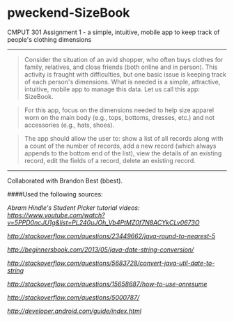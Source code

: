 # pweckend-SizeBook
CMPUT 301 Assignment 1 - a simple, intuitive, mobile app to keep track of people's clothing dimensions

---

>Consider the situation of an avid shopper, who often buys clothes for family, relatives, and close friends (both online and in person). This activity is fraught with difficulties, but one basic issue is keeping track of each person's dimensions. What is needed is a simple, attractive, intuitive, mobile app to manage this data. Let us call this app: SizeBook.

>For this app, focus on the dimensions needed to help size apparel worn on the main body (e.g., tops, bottoms, dresses, etc.) and not accessories (e.g., hats, shoes).

>The app should allow the user to:
>show a list of all records along with a count of the number of records, 
>add a new record (which always appends to the bottom end of the list), 
>view the details of an existing record, 
>edit the fields of a record, 
>delete an existing record.

---

Collaborated with Brandon Best (bbest).

####Used the following sources:

_Abram Hindle's Student Picker tutorial videos:_
_https://www.youtube.com/watch?v=5PPD0ncJU1g&list=PL240uJOh_Vb4PtMZ0f7N8ACYkCLv0673O_

_http://stackoverflow.com/questions/23449662/java-round-to-nearest-5_

_http://beginnersbook.com/2013/05/java-date-string-conversion/_

_http://stackoverflow.com/questions/5683728/convert-java-util-date-to-string_

_http://stackoverflow.com/questions/15658687/how-to-use-onresume_

_http://stackoverflow.com/questions/5000787/_

_http://developer.android.com/guide/index.html_
